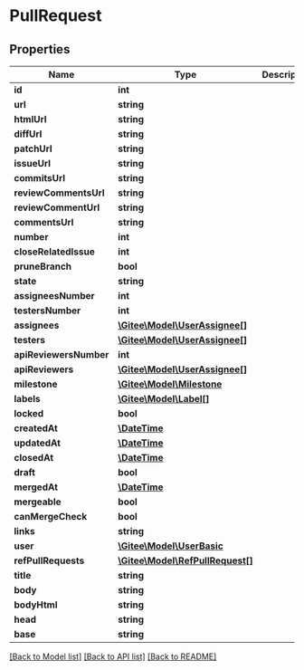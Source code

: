 # PullRequest

## Properties

Name | Type | Description | Notes
------------ | ------------- | ------------- | -------------
**id** | **int** |  | [optional] 
**url** | **string** |  | [optional] 
**htmlUrl** | **string** |  | [optional] 
**diffUrl** | **string** |  | [optional] 
**patchUrl** | **string** |  | [optional] 
**issueUrl** | **string** |  | [optional] 
**commitsUrl** | **string** |  | [optional] 
**reviewCommentsUrl** | **string** |  | [optional] 
**reviewCommentUrl** | **string** |  | [optional] 
**commentsUrl** | **string** |  | [optional] 
**number** | **int** |  | [optional] 
**closeRelatedIssue** | **int** |  | [optional] 
**pruneBranch** | **bool** |  | [optional] 
**state** | **string** |  | [optional] 
**assigneesNumber** | **int** |  | [optional] 
**testersNumber** | **int** |  | [optional] 
**assignees** | [**\Gitee\Model\UserAssignee[]**](UserAssignee.md) |  | [optional] 
**testers** | [**\Gitee\Model\UserAssignee[]**](UserAssignee.md) |  | [optional] 
**apiReviewersNumber** | **int** |  | [optional] 
**apiReviewers** | [**\Gitee\Model\UserAssignee[]**](UserAssignee.md) |  | [optional] 
**milestone** | [**\Gitee\Model\Milestone**](Milestone.md) |  | [optional] 
**labels** | [**\Gitee\Model\Label[]**](Label.md) |  | [optional] 
**locked** | **bool** |  | [optional] 
**createdAt** | [**\DateTime**](https://www.php.net/class.datetime) |  | [optional] 
**updatedAt** | [**\DateTime**](https://www.php.net/class.datetime) |  | [optional] 
**closedAt** | [**\DateTime**](https://www.php.net/class.datetime) |  | [optional] 
**draft** | **bool** |  | [optional] 
**mergedAt** | [**\DateTime**](https://www.php.net/class.datetime) |  | [optional] 
**mergeable** | **bool** |  | [optional] 
**canMergeCheck** | **bool** |  | [optional] 
**links** | **string** |  | [optional] 
**user** | [**\Gitee\Model\UserBasic**](UserBasic.md) |  | [optional] 
**refPullRequests** | [**\Gitee\Model\RefPullRequest[]**](RefPullRequest.md) |  | [optional] 
**title** | **string** |  | [optional] 
**body** | **string** |  | [optional] 
**bodyHtml** | **string** |  | [optional] 
**head** | **string** |  | [optional] 
**base** | **string** |  | [optional] 

[[Back to Model list]](../../README.md#documentation-for-models) [[Back to API list]](../../README.md#documentation-for-api-endpoints) [[Back to README]](../../README.md)


